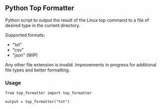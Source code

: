 ## Python Top Formatter

Python script to output the result of the Linux top command to a file of desired type in the current directory.

Supported formats:
- "txt"
- "csv"
- "json" (WIP)

Any other file extension is invalid. Improvements in progress for additional file types and better formatting.

### Usage

```
from top_formatter import top_formatter

output = top_formatter("txt")
```
